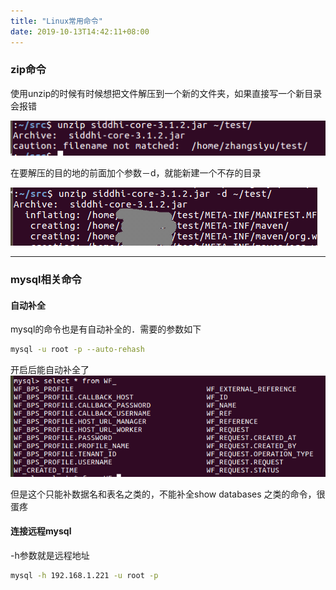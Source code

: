 ```yaml
---
title: "Linux常用命令"
date: 2019-10-13T14:42:11+08:00
---
```


### zip命令
使用unzip的时候有时候想把文件解压到一个新的文件夹，如果直接写一个新目录会报错

![](unzip失败.png)

在要解压的目的地的前面加个参数－d，就能新建一个不存的目录

![](unzip成功.png)

***
### mysql相关命令
#### 自动补全
mysql的命令也是有自动补全的．需要的参数如下
```bash
mysql -u root -p --auto-rehash
```
开启后能自动补全了
![](待补全的sql.png)

但是这个只能补数据名和表名之类的，不能补全show databases 之类的命令，很蛋疼
#### 连接远程mysql
-h参数就是远程地址

```bash
mysql -h 192.168.1.221 -u root -p
```